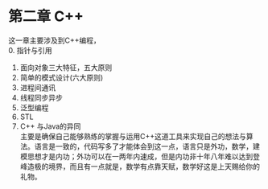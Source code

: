 # 第二章 C++
这一章主要涉及到C++编程，  
0. 指针与引用  
1. 面向对象三大特征，五大原则 
2. 简单的模式设计(六大原则)  
3. 进程间通讯  
4. 线程同步异步  
5. 泛型编程  
6. STL  
7. C++ 与Java的异同  
主要是确保自己能够熟练的掌握与运用C++这道工具来实现自己的想法与算法。语言是一致的，代码写多了才能体会到这一点，语言只是外功，数学，建模思想才是内功；外功可以在一两年内速成，但是内功非十年八年难以达到登峰造极的境界，而且有一点就是，数学有点靠天赋，数学好这是上天赐给你的礼物。



